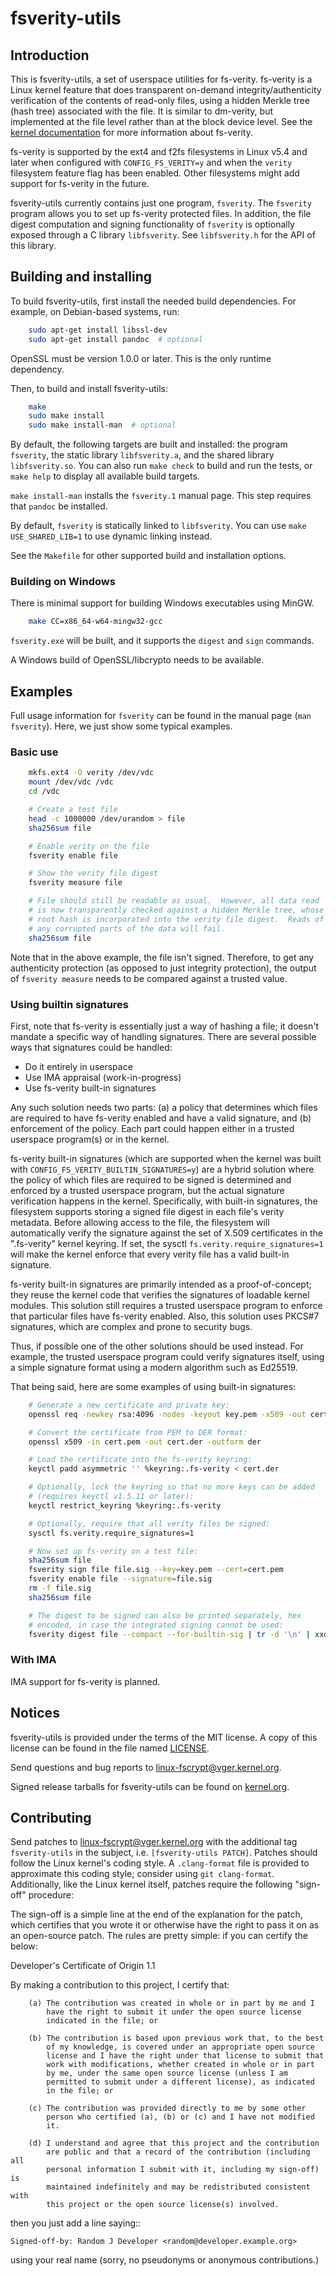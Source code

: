 # fsverity-utils

## Introduction

This is fsverity-utils, a set of userspace utilities for fs-verity.
fs-verity is a Linux kernel feature that does transparent on-demand
integrity/authenticity verification of the contents of read-only
files, using a hidden Merkle tree (hash tree) associated with the
file.  It is similar to dm-verity, but implemented at the file level
rather than at the block device level.  See the [kernel
documentation](https://www.kernel.org/doc/html/latest/filesystems/fsverity.html)
for more information about fs-verity.

fs-verity is supported by the ext4 and f2fs filesystems in Linux v5.4
and later when configured with `CONFIG_FS_VERITY=y` and when the
`verity` filesystem feature flag has been enabled.  Other filesystems
might add support for fs-verity in the future.

fsverity-utils currently contains just one program, `fsverity`.  The
`fsverity` program allows you to set up fs-verity protected files.
In addition, the file digest computation and signing functionality of
`fsverity` is optionally exposed through a C library `libfsverity`.
See `libfsverity.h` for the API of this library.

## Building and installing

To build fsverity-utils, first install the needed build dependencies.  For
example, on Debian-based systems, run:

```bash
    sudo apt-get install libssl-dev
    sudo apt-get install pandoc  # optional
```

OpenSSL must be version 1.0.0 or later.  This is the only runtime dependency.

Then, to build and install fsverity-utils:

```bash
    make
    sudo make install
    sudo make install-man  # optional
```

By default, the following targets are built and installed: the program
`fsverity`, the static library `libfsverity.a`, and the shared library
`libfsverity.so`.  You can also run `make check` to build and run the
tests, or `make help` to display all available build targets.

`make install-man` installs the `fsverity.1` manual page.  This step requires
that `pandoc` be installed.

By default, `fsverity` is statically linked to `libfsverity`.  You can
use `make USE_SHARED_LIB=1` to use dynamic linking instead.

See the `Makefile` for other supported build and installation options.

### Building on Windows

There is minimal support for building Windows executables using MinGW.
```bash
    make CC=x86_64-w64-mingw32-gcc
```

`fsverity.exe` will be built, and it supports the `digest` and `sign` commands.

A Windows build of OpenSSL/libcrypto needs to be available.

## Examples

Full usage information for `fsverity` can be found in the manual page
(`man fsverity`).  Here, we just show some typical examples.

### Basic use

```bash
    mkfs.ext4 -O verity /dev/vdc
    mount /dev/vdc /vdc
    cd /vdc

    # Create a test file
    head -c 1000000 /dev/urandom > file
    sha256sum file

    # Enable verity on the file
    fsverity enable file

    # Show the verity file digest
    fsverity measure file

    # File should still be readable as usual.  However, all data read
    # is now transparently checked against a hidden Merkle tree, whose
    # root hash is incorporated into the verity file digest.  Reads of
    # any corrupted parts of the data will fail.
    sha256sum file
```

Note that in the above example, the file isn't signed.  Therefore, to
get any authenticity protection (as opposed to just integrity
protection), the output of `fsverity measure` needs to be compared
against a trusted value.

### Using builtin signatures

First, note that fs-verity is essentially just a way of hashing a
file; it doesn't mandate a specific way of handling signatures.
There are several possible ways that signatures could be handled:

* Do it entirely in userspace
* Use IMA appraisal (work-in-progress)
* Use fs-verity built-in signatures

Any such solution needs two parts: (a) a policy that determines which
files are required to have fs-verity enabled and have a valid
signature, and (b) enforcement of the policy.  Each part could happen
either in a trusted userspace program(s) or in the kernel.

fs-verity built-in signatures (which are supported when the kernel was
built with `CONFIG_FS_VERITY_BUILTIN_SIGNATURES=y`) are a hybrid
solution where the policy of which files are required to be signed is
determined and enforced by a trusted userspace program, but the actual
signature verification happens in the kernel.  Specifically, with
built-in signatures, the filesystem supports storing a signed file
digest in each file's verity metadata.  Before allowing access to the
file, the filesystem will automatically verify the signature against
the set of X.509 certificates in the ".fs-verity" kernel keyring.  If
set, the sysctl `fs.verity.require_signatures=1` will make the kernel
enforce that every verity file has a valid built-in signature.

fs-verity built-in signatures are primarily intended as a
proof-of-concept; they reuse the kernel code that verifies the
signatures of loadable kernel modules.  This solution still requires a
trusted userspace program to enforce that particular files have
fs-verity enabled.  Also, this solution uses PKCS#7 signatures, which
are complex and prone to security bugs.

Thus, if possible one of the other solutions should be used instead.
For example, the trusted userspace program could verify signatures
itself, using a simple signature format using a modern algorithm such
as Ed25519.

That being said, here are some examples of using built-in signatures:

```bash
    # Generate a new certificate and private key:
    openssl req -newkey rsa:4096 -nodes -keyout key.pem -x509 -out cert.pem

    # Convert the certificate from PEM to DER format:
    openssl x509 -in cert.pem -out cert.der -outform der

    # Load the certificate into the fs-verity keyring:
    keyctl padd asymmetric '' %keyring:.fs-verity < cert.der

    # Optionally, lock the keyring so that no more keys can be added
    # (requires keyctl v1.5.11 or later):
    keyctl restrict_keyring %keyring:.fs-verity

    # Optionally, require that all verity files be signed:
    sysctl fs.verity.require_signatures=1

    # Now set up fs-verity on a test file:
    sha256sum file
    fsverity sign file file.sig --key=key.pem --cert=cert.pem
    fsverity enable file --signature=file.sig
    rm -f file.sig
    sha256sum file

    # The digest to be signed can also be printed separately, hex
    # encoded, in case the integrated signing cannot be used:
    fsverity digest file --compact --for-builtin-sig | tr -d '\n' | xxd -p -r | openssl smime -sign -in /dev/stdin ...
```

### With IMA

IMA support for fs-verity is planned.

## Notices

fsverity-utils is provided under the terms of the MIT license.  A copy
of this license can be found in the file named [LICENSE](LICENSE).

Send questions and bug reports to linux-fscrypt@vger.kernel.org.

Signed release tarballs for fsverity-utils can be found on
[kernel.org](https://kernel.org/pub/linux/kernel/people/ebiggers/fsverity-utils/).

## Contributing

Send patches to linux-fscrypt@vger.kernel.org with the additional tag
`fsverity-utils` in the subject, i.e. `[fsverity-utils PATCH]`.
Patches should follow the Linux kernel's coding style.  A
`.clang-format` file is provided to approximate this coding style;
consider using `git clang-format`.  Additionally, like the Linux
kernel itself, patches require the following "sign-off" procedure:

The sign-off is a simple line at the end of the explanation for the
patch, which certifies that you wrote it or otherwise have the right
to pass it on as an open-source patch.  The rules are pretty simple:
if you can certify the below:

Developer's Certificate of Origin 1.1

By making a contribution to this project, I certify that:

        (a) The contribution was created in whole or in part by me and I
            have the right to submit it under the open source license
            indicated in the file; or

        (b) The contribution is based upon previous work that, to the best
            of my knowledge, is covered under an appropriate open source
            license and I have the right under that license to submit that
            work with modifications, whether created in whole or in part
            by me, under the same open source license (unless I am
            permitted to submit under a different license), as indicated
            in the file; or

        (c) The contribution was provided directly to me by some other
            person who certified (a), (b) or (c) and I have not modified
            it.

        (d) I understand and agree that this project and the contribution
            are public and that a record of the contribution (including all
            personal information I submit with it, including my sign-off) is
            maintained indefinitely and may be redistributed consistent with
            this project or the open source license(s) involved.

then you just add a line saying::

	Signed-off-by: Random J Developer <random@developer.example.org>

using your real name (sorry, no pseudonyms or anonymous contributions.)
